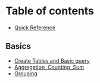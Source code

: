 # Table of contents

* [Quick Reference](README.md)

## Basics

* [Create Tables and Basic query](basics/create-tables.md)
* [Aggregation, Counting, Sum](basics/grouping-and-summary.md)
* [Grouping](basics/grouping.md)

